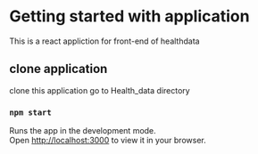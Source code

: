 # Getting started with application

This is a react appliction for front-end of healthdata
## clone application

clone this application go to Health_data directory


### `npm start`

Runs the app in the development mode.\
Open [http://localhost:3000](http://localhost:3000) to view it in your browser.


